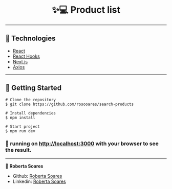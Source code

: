 <h1 align="center">
   ✨💻 Product list
</h1>

---

## 🚀 Technologies

- [React](https://reactjs.org)
- [React Hooks](https://pt-br.reactjs.org/docs/hooks-intro.html)
- [Next.js](https://nextjs.org/)
- [Axios](https://www.npmjs.com/package/axios)

---

## 🙅 Getting Started

```
# Clone the repository
$ git clone https://github.com/rosooares/search-products

# Install dependencies
$ npm install

# Start project
$ npm run dev
```

### 💫 running on [http://localhost:3000](http://localhost:3000) with your browser to see the result.

---

👤 **Roberta Soares**

- Github: [Roberta Soares](https://github.com/rosooares)
- Linkedin: [Roberta Soares](https://www.linkedin.com/in/robertassoares/)
